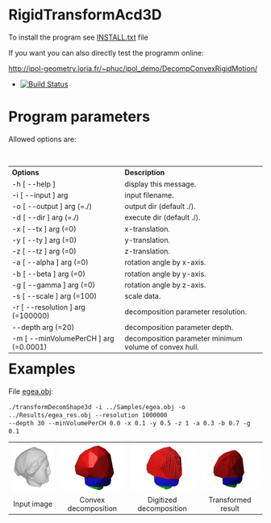 # RigidTransformAcd3D

To install the program see <a href="https://github.com/ngophuc/RigidTransformAcd3D/blob/master/INSTALL.txt">INSTALL.txt</a> file


If you want you can also directly test the programm online:

http://ipol-geometry.loria.fr/~phuc/ipol_demo/DecompConvexRigidMotion/


* [![Build Status](https://travis-ci.org/ngophuc/RigidTransformAcd3D.svg?branch=master)](https://travis-ci.org/ngophuc/RigidTransformAcd3D)

# Program parameters

Allowed options are: 
<table align="right">
  <tr>
    <th align=Left>Options</th>
    <th align=Left>Description</th>
  </tr>
  <tr>
    <td align=Left>-h [ --help ]</th>
    <td>display this message.</th>
  </tr>	
  <tr>
    <td align=Left>-i [ --input ] arg</td>
    <td align=Left>input filename.</td>
  </tr>
  <tr>
    <td align=Left>-o [ --output ] arg (=./) </td>
    <td align=Left>output dir (default ./).</td>
  </tr>
  <tr>
    <td align=Left>-d [ --dir ] arg (=./) </td>
    <td align=Left> execute dir (default ./).</td>
  </tr>
  <tr>
    <td align=Left>-x [ --tx ] arg (=0) </td>
    <td align=Left>x-translation.</td>
  </tr>	
  <tr>
    <td align=Left>-y [ --ty ] arg (=0)</th>
    <td>y-translation.</th>
  </tr>	
  <tr>
    <td align=Left>-z [ --tz ] arg (=0)</td>
    <td align=Left>z-translation.</td>
  </tr>
  <tr>
    <td align=Left>-a [ --alpha ] arg (=0)  </td>
    <td align=Left>rotation angle by x-axis.</td>
  </tr>
  <tr>
    <td align=Left>-b [ --beta ] arg (=0) </td>
    <td align=Left>rotation angle by y-axis.</td>
  </tr>
  <tr>
    <td align=Left>-g [ --gamma ] arg (=0) </td>
    <td align=Left>rotation angle by z-axis.</td>
  </tr>	  
  <tr>
    <td align=Left>-s [ --scale ] arg (=100)   </td>
    <td align=Left>scale data.</td>
  </tr>
  <tr>
    <td align=Left>-r [ --resolution ] arg (=100000) </td>
    <td align=Left>decomposition parameter resolution.</td>
  </tr>
  <tr>
    <td align=Left>--depth arg (=20) </td>
    <td align=Left>decomposition parameter depth.</td>
  </tr>	  
  <tr>
    <td align=Left>-m [ --minVolumePerCH ] arg (=0.0001) </td>
    <td align=Left>decomposition parameter minimum volume of convex hull.</td>
  </tr>	
</table>

# Examples

<p>File <a href="https://github.com/ngophuc/RigidTransformAcd3D/blob/master/Samples/egea.obj">egea.obj</a>: </p>&#x000A;&#x000A;
<pre class="code highlight js-syntax-highlight plaintext">
<code>./transformDecomShape3d -i ../Samples/egea.obj -o ../Results/egea_res.obj --resolution 1000000 
--depth 30 --minVolumePerCH 0.0 -x 0.1 -y 0.5 -z 1 -a 0.3 -b 0.7 -g 0.1</code>
</pre>&#x000A;&#x000A;
<p>
	<table cellpadding="5">
		<tr>
		<td align="center" valign="center">
			<a href="https://github.com/ngophuc/RigidTransformAcd3D/blob/master/Samples/egea.obj">
				<img width="200" src="https://github.com/ngophuc/RigidTransformAcd3D/blob/master/Samples/egea.jpg" alt="Input image" />
			</a>	
		</td>	
		<td align="center" valign="center">
			<a href="https://github.com/ngophuc/RigidTransformAcd3D/blob/master/Results/egea_res_decomp.sdp">
				<img width="200" src="https://github.com/ngophuc/RigidTransformAcd3D/blob/master/Results/egea_res_decomp.jpg" alt="Convex decomposition" />
			</a>
		</td>	
		<td align="center" valign="center">
			<a href="https://github.com/ngophuc/RigidTransformAcd3D/blob/master/Results/egea_res_shape.obj">
				<img width="200" src="https://github.com/ngophuc/RigidTransformAcd3D/blob/master/Results/egea_res_shape.jpg" alt="Digitized decomposition" />
			</a>
		</td>
    		<td align="center" valign="center">
			<a href="https://github.com/ngophuc/RigidTransformAcd3D/blob/master/Results/egea_res_tshape.obj">
				<img width="200" src="https://github.com/ngophuc/RigidTransformAcd3D/blob/master/Results/egea_res_tshape.jpg" alt="Transformed result" />
			</a>
		</td>  
		</tr>
		<tr>
			<td align="center" valign="center">  Input image </td>
			<td align="center" valign="center">  Convex decomposition </td>
			<td align="center" valign="center">  Digitized decomposition </td>
			<td align="center" valign="center">  Transformed result </td>
		</tr>
	</table>
</p>
